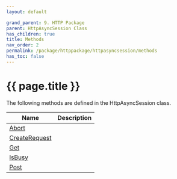 ```yaml
---
layout: default

grand_parent: 9. HTTP Package
parent: HttpAsyncSession Class
has_children: true
title: Methods
nav_order: 2
permalink: /package/httppackage/httpasyncsession/methods
has_toc: false
---
```

# {{ page.title }}

The following methods are defined in the HttpAsyncSession class.

|Name       | Description |
|----------	|--------------|
|[Abort](/package/httppackage/httpasyncsession/methods/abort) | |
|[CreateRequest](/package/httppackage/httpasyncsession/methods/createrequest) | |
|[Get](/package/httppackage/httpasyncsession/methods/get) | |
|[IsBusy](/package/httppackage/httpasyncsession/methods/isbusy) | |
|[Post](/package/httppackage/httpasyncsession/methods/post) | |
